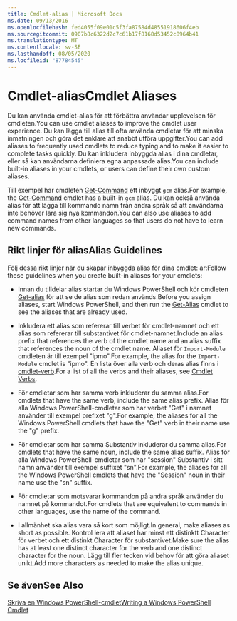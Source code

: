 ```yaml
---
title: Cmdlet-alias | Microsoft Docs
ms.date: 09/13/2016
ms.openlocfilehash: fed4055f09e01c5f3fa87584d48551918606f4eb
ms.sourcegitcommit: 0907b8c6322d2c7c61b17f8168d53452c8964b41
ms.translationtype: MT
ms.contentlocale: sv-SE
ms.lasthandoff: 08/05/2020
ms.locfileid: "87784545"
---
```

# <a name="cmdlet-aliases"></a><span data-ttu-id="26fdc-102">Cmdlet-alias</span><span class="sxs-lookup"><span data-stu-id="26fdc-102">Cmdlet Aliases</span></span>

<span data-ttu-id="26fdc-103">Du kan använda cmdlet-alias för att förbättra användar upplevelsen för cmdleten.</span><span class="sxs-lookup"><span data-stu-id="26fdc-103">You can use cmdlet aliases to improve the cmdlet user experience.</span></span> <span data-ttu-id="26fdc-104">Du kan lägga till alias till ofta använda cmdletar för att minska inmatningen och göra det enklare att snabbt utföra uppgifter.</span><span class="sxs-lookup"><span data-stu-id="26fdc-104">You can add aliases to frequently used cmdlets to reduce typing and to make it easier to complete tasks quickly.</span></span> <span data-ttu-id="26fdc-105">Du kan inkludera inbyggda alias i dina cmdletar, eller så kan användarna definiera egna anpassade alias.</span><span class="sxs-lookup"><span data-stu-id="26fdc-105">You can include built-in aliases in your cmdlets, or users can define their own custom aliases.</span></span>

<span data-ttu-id="26fdc-106">Till exempel har cmdleten [Get-Command](/powershell/module/microsoft.powershell.core/get-command) ett inbyggt `gcm` alias.</span><span class="sxs-lookup"><span data-stu-id="26fdc-106">For example, the [Get-Command](/powershell/module/microsoft.powershell.core/get-command) cmdlet has a built-in `gcm` alias.</span></span> <span data-ttu-id="26fdc-107">Du kan också använda alias för att lägga till kommando namn från andra språk så att användarna inte behöver lära sig nya kommandon.</span><span class="sxs-lookup"><span data-stu-id="26fdc-107">You can also use aliases to add command names from other languages so that users do not have to learn new commands.</span></span>

## <a name="alias-guidelines"></a><span data-ttu-id="26fdc-108">Rikt linjer för alias</span><span class="sxs-lookup"><span data-stu-id="26fdc-108">Alias Guidelines</span></span>

<span data-ttu-id="26fdc-109">Följ dessa rikt linjer när du skapar inbyggda alias för dina cmdlet: ar:</span><span class="sxs-lookup"><span data-stu-id="26fdc-109">Follow these guidelines when you create built-in aliases for your cmdlets:</span></span>

- <span data-ttu-id="26fdc-110">Innan du tilldelar alias startar du Windows PowerShell och kör cmdleten [Get-alias](/powershell/module/Microsoft.PowerShell.Utility/Get-Alias) för att se de alias som redan används.</span><span class="sxs-lookup"><span data-stu-id="26fdc-110">Before you assign aliases, start Windows PowerShell, and then run the [Get-Alias](/powershell/module/Microsoft.PowerShell.Utility/Get-Alias) cmdlet to see the aliases that are already used.</span></span>

- <span data-ttu-id="26fdc-111">Inkludera ett alias som refererar till verbet för cmdlet-namnet och ett alias som refererar till substantivet för cmdlet-namnet.</span><span class="sxs-lookup"><span data-stu-id="26fdc-111">Include an alias prefix that references the verb of the cmdlet name and an alias suffix that references the noun of the cmdlet name.</span></span> <span data-ttu-id="26fdc-112">Aliaset för `Import-Module` cmdleten är till exempel "ipmo".</span><span class="sxs-lookup"><span data-stu-id="26fdc-112">For example, the alias for the `Import-Module` cmdlet is "ipmo".</span></span> <span data-ttu-id="26fdc-113">En lista över alla verb och deras alias finns i [cmdlet-verb](./approved-verbs-for-windows-powershell-commands.md).</span><span class="sxs-lookup"><span data-stu-id="26fdc-113">For a list of all the verbs and their aliases, see [Cmdlet Verbs](./approved-verbs-for-windows-powershell-commands.md).</span></span>

- <span data-ttu-id="26fdc-114">För cmdletar som har samma verb inkluderar du samma alias.</span><span class="sxs-lookup"><span data-stu-id="26fdc-114">For cmdlets that have the same verb, include the same alias prefix.</span></span> <span data-ttu-id="26fdc-115">Alias för alla Windows PowerShell-cmdletar som har verbet "Get" i namnet använder till exempel prefixet "g".</span><span class="sxs-lookup"><span data-stu-id="26fdc-115">For example, the aliases for all the Windows PowerShell cmdlets that have the "Get" verb in their name use the "g" prefix.</span></span>

- <span data-ttu-id="26fdc-116">För cmdletar som har samma Substantiv inkluderar du samma alias.</span><span class="sxs-lookup"><span data-stu-id="26fdc-116">For cmdlets that have the same noun, include the same alias suffix.</span></span> <span data-ttu-id="26fdc-117">Alias för alla Windows PowerShell-cmdletar som har "session" Substantiv i sitt namn använder till exempel suffixet "sn".</span><span class="sxs-lookup"><span data-stu-id="26fdc-117">For example, the aliases for all the Windows PowerShell cmdlets that have the "Session" noun in their name use the "sn" suffix.</span></span>

- <span data-ttu-id="26fdc-118">För cmdletar som motsvarar kommandon på andra språk använder du namnet på kommandot.</span><span class="sxs-lookup"><span data-stu-id="26fdc-118">For cmdlets that are equivalent to commands in other languages, use the name of the command.</span></span>

- <span data-ttu-id="26fdc-119">I allmänhet ska alias vara så kort som möjligt.</span><span class="sxs-lookup"><span data-stu-id="26fdc-119">In general, make aliases as short as possible.</span></span> <span data-ttu-id="26fdc-120">Kontrol lera att aliaset har minst ett distinktt Character för verbet och ett distinkt Character för substantivet.</span><span class="sxs-lookup"><span data-stu-id="26fdc-120">Make sure the alias has at least one distinct character for the verb and one distinct character for the noun.</span></span> <span data-ttu-id="26fdc-121">Lägg till fler tecken vid behov för att göra aliaset unikt.</span><span class="sxs-lookup"><span data-stu-id="26fdc-121">Add more characters as needed to make the alias unique.</span></span>

## <a name="see-also"></a><span data-ttu-id="26fdc-122">Se även</span><span class="sxs-lookup"><span data-stu-id="26fdc-122">See Also</span></span>

[<span data-ttu-id="26fdc-123">Skriva en Windows PowerShell-cmdlet</span><span class="sxs-lookup"><span data-stu-id="26fdc-123">Writing a Windows PowerShell Cmdlet</span></span>](./writing-a-windows-powershell-cmdlet.md)
